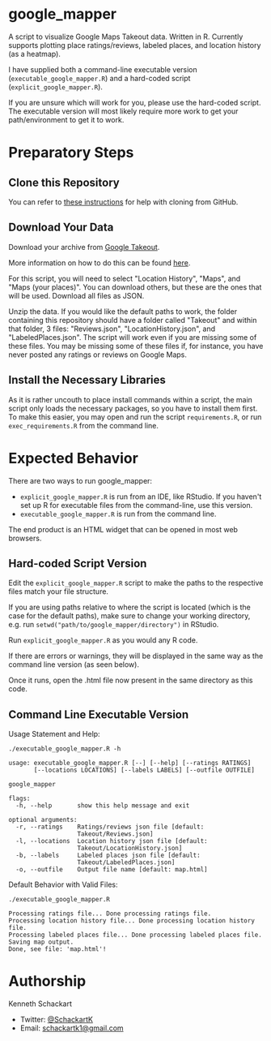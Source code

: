 # google_mapper
A script to visualize Google Maps Takeout data. Written in R. Currently supports plotting place ratings/reviews, labeled places, and location history (as a heatmap).

I have supplied both a command-line executable version (`executable_google_mapper.R`) and a hard-coded script (`explicit_google_mapper.R`).

If you are unsure which will work for you, please use the hard-coded script. The executable version will most likely require more work to get your path/environment to get it to work.

# Preparatory Steps

## Clone this Repository

You can refer to [these instructions](https://help.github.com/en/github/creating-cloning-and-archiving-repositories/cloning-a-repository) for help with cloning from GitHub.

## Download Your Data
Download your archive from [Google Takeout](https://takeout.google.com/).

More information on how to do this can be found [here](https://support.google.com/accounts/answer/3024190?hl=en).

For this script, you will need to select "Location History", "Maps", and "Maps (your places)". You can download others, but these are the ones that will be used. Download all files as JSON.

Unzip the data. If you would like the default paths to work, the folder containing this repository should have a folder called "Takeout" and within that folder, 3 files: "Reviews.json", "LocationHistory.json", and "LabeledPlaces.json". The script will work even if you are missing some of these files. You may be missing some of these files if, for instance, you have never posted any ratings or reviews on Google Maps.

## Install the Necessary Libraries

As it is rather uncouth to place install commands within a script, the main script only loads the necessary packages, so you have to install them first. To make this easier, you may open and run the script `requirements.R`, or run `exec_requirements.R` from the command line.

# Expected Behavior

There are two ways to run google_mapper:
* `explicit_google_mapper.R` is run from an IDE, like RStudio. If you haven't set up R for executable files from the command-line, use this version.
* `executable_google_mapper.R` is run from the command line.


The end product is an HTML widget that can be opened in most web browsers.

## Hard-coded Script Version

Edit the `explicit_google_mapper.R` script to make the paths to the respective files match your file structure.

If you are using paths relative to where the script is located (which is the case for the default paths), make sure to change your working directory, e.g. run `setwd("path/to/google_mapper/directory")` in RStudio.

Run `explicit_google_mapper.R` as you would any R code.

If there are errors or warnings, they will be displayed in the same way as the command line version (as seen below).

Once it runs, open the .html file now present in the same directory as this code.

## Command Line Executable Version

Usage Statement and Help:
```
./executable_google_mapper.R -h

usage: executable_google_mapper.R [--] [--help] [--ratings RATINGS]
       [--locations LOCATIONS] [--labels LABELS] [--outfile OUTFILE]

google_mapper

flags:
  -h, --help       show this help message and exit

optional arguments:
  -r, --ratings    Ratings/reviews json file [default:
                   Takeout/Reviews.json]
  -l, --locations  Location history json file [default:
                   Takeout/LocationHistory.json]
  -b, --labels     Labeled places json file [default:
                   Takeout/LabeledPlaces.json]
  -o, --outfile    Output file name [default: map.html]
```

Default Behavior with Valid Files:
```
./executable_google_mapper.R

Processing ratings file... Done processing ratings file.
Processing location history file... Done processing location history file.
Processing labeled places file... Done processing labeled places file.
Saving map output.
Done, see file: 'map.html'!
```


# Authorship

Kenneth Schackart

* Twitter: [\@SchackartK](https://twitter.com/SchackartK)
* Email: schackartk1@gmail.com

